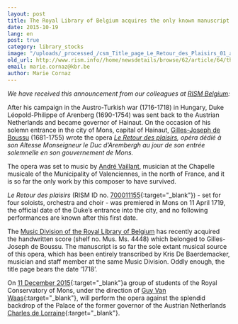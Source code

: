 ```yaml
---
layout: post
title: The Royal Library of Belgium acquires the only known manuscript of "Le Retour des plaisirs" (1719) by André Vaillant
date: 2015-10-19
lang: en
post: true
category: library_stocks
image: "/uploads/_processed_/csm_Title_page_Le_Retour_des_Plaisirs_01_a038314b5b.jpg"
old_url: http://www.rism.info//home/newsdetails/browse/62/article/64/the-royal-library-of-belgium-acquires-the-only-known-manuscript-of-le-retour-des-plaisirs-1719-b.html
email: marie.cornaz@kbr.be
author: Marie Cornaz
---
```



_We have received this announcement from our colleagues at [RISM Belgium](/workgroups/belgium-rism-belgium.html):_



After his campaign in the Austro-Turkish war (1716-1718) in Hungary, Duke Léopold-Philippe of Arenberg (1690-1754) was sent back to the Austrian Netherlands and became governor of Hainaut. On the occasion of his solemn entrance in the city of Mons, capital of Hainaut, [Gilles-Joseph de Boussu](http://www.hainautterremusicale.com/hommes/boussu-gilles-joseph-f460.html) (1681-1755) wrote the opera _[Le Retour des plaisirs](http://www.hainautterremusicale.com/oeuvres/retour-plaisirs-f11.html), opéra dédié à son Altesse Monseigneur le Duc d’Arembergh au jour de son entrée solemnelle en son gouvernement de Mons._

The opera was set to music by [André Vaillant](http://www.hainautterremusicale.com/hommes/vaillant-vaillan-andre-f94.html), musician at the Chapelle musicale of the Municipality of Valenciennes, in the north of France, and it is so far the only work by this composer to have survived.

_Le Retour des plaisirs_ (RISM ID no. [700011155](https://opac.rism.info/metaopac/search?View=rism&id=700011155){:target="_blank"}) - set for four soloists, orchestra and choir - was premiered in Mons on 11 April 1719, the official date of the Duke’s entrance into the city, and no following performances are known after this first date.

The [Music Division of the Royal Library of Belgium](http://www.kbr.be/collections/musique/musique_fr.html) has recently acquired the handwritten score (shelf no. Mus. Ms. 4448) which belonged to Gilles-Joseph de Boussu. The manuscript is so far the sole extant musical source of this opera, which has been entirely transcribed by Kris De Baerdemacker, musician and staff member at the same Music Division. Oddly enough, the title page bears the date ‘1718’.

On [11 December 2015](http://www.kbr.be/actualites/concerts/programme/11_12_fr.html){:target="_blank"}a group of students of the Royal Conservatory of Mons, under the direction of [Guy Van Waas](http://cavema.be/en/agremens/director){:target="_blank"}, will perform the opera against the splendid backdrop of the Palace of the former governor of the Austrian Netherlands [Charles de Lorraine](http://www.kbr.be/actualites/palace/palace_pres_fr.html){:target="_blank"}.



<script type="text/javascript">var switchTo5x=true;</script><script type="text/javascript" src="http://w.sharethis.com/button/buttons.js"></script><script type="text/javascript">stLight.options({publisher: "9b601438-1ce1-49d8-bfd7-9cff5df54c17", doNotHash: false, doNotCopy: false, hashAddressBar: false});</script>